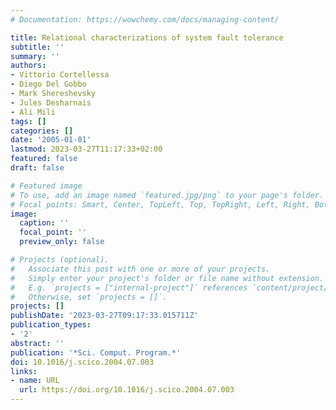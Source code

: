 ```yaml
---
# Documentation: https://wowchemy.com/docs/managing-content/

title: Relational characterizations of system fault tolerance
subtitle: ''
summary: ''
authors:
- Vittorio Cortellessa
- Diego Del Gobbo
- Mark Shereshevsky
- Jules Desharnais
- Ali Mili
tags: []
categories: []
date: '2005-01-01'
lastmod: 2023-03-27T11:17:33+02:00
featured: false
draft: false

# Featured image
# To use, add an image named `featured.jpg/png` to your page's folder.
# Focal points: Smart, Center, TopLeft, Top, TopRight, Left, Right, BottomLeft, Bottom, BottomRight.
image:
  caption: ''
  focal_point: ''
  preview_only: false

# Projects (optional).
#   Associate this post with one or more of your projects.
#   Simply enter your project's folder or file name without extension.
#   E.g. `projects = ["internal-project"]` references `content/project/deep-learning/index.md`.
#   Otherwise, set `projects = []`.
projects: []
publishDate: '2023-03-27T09:17:33.015711Z'
publication_types:
- '2'
abstract: ''
publication: '*Sci. Comput. Program.*'
doi: 10.1016/j.scico.2004.07.003
links:
- name: URL
  url: https://doi.org/10.1016/j.scico.2004.07.003
---
```

